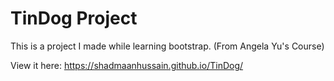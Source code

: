 # TinDog Project

This is a project I made while learning bootstrap. (From Angela Yu's Course)

View it here: https://shadmaanhussain.github.io/TinDog/
